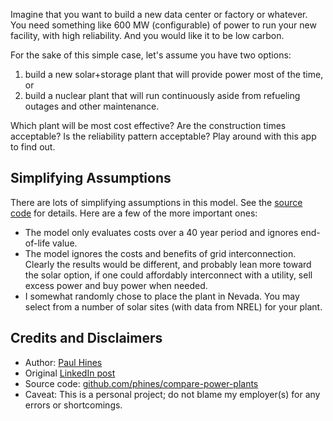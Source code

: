 Imagine that you want to build a new data center or factory or whatever. 
You need something like 600 MW (configurable) of power to run your new facility, with high reliability.
And you would like it to be low carbon. 

For the sake of this simple case, let's assume you have two options:
1. build a new solar+storage plant that will provide power most of the time, or
2. build a nuclear plant that will run continuously aside from refueling outages and other maintenance. 

Which plant will be most cost effective?
Are the construction times acceptable?
Is the reliability pattern acceptable?
Play around with this app to find out. 

## Simplifying Assumptions

There are lots of simplifying assumptions in this model. See the [source code](https://github.com/phines/compare-power-plants) for details. 
Here are a few of the more important ones:
- The model only evaluates costs over a 40 year period and ignores end-of-life value.
- The model ignores the costs and benefits of grid interconnection. Clearly the results would be different, and probably lean more toward the solar option, if one could affordably interconnect with a utility, sell excess power and buy power when needed.
- I somewhat randomly chose to place the plant in Nevada. You may select from a number of solar sites (with data from NREL) for your plant.

## Credits and Disclaimers

- Author: [Paul Hines](https://www.linkedin.com/in/paul-hines-energy/)
- Original [LinkedIn post](https://www.linkedin.com/posts/paul-hines-energy_compare-the-costs-of-powering-a-large-load-with-solar-activity-7110000000000000000/)
- Source code: [github.com/phines/compare-power-plants](https://github.com/phines/compare-power-plants)
- Caveat: This is a personal project; do not blame my employer(s) for any errors or shortcomings. 